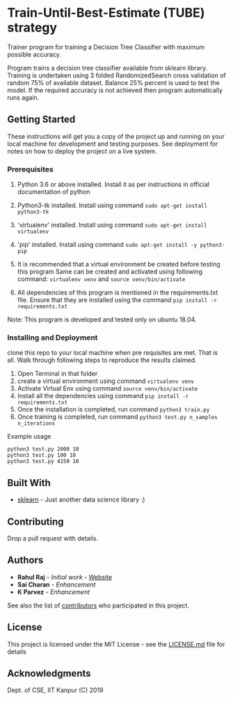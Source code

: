# Train-Until-Best-Estimate (TUBE) strategy

Trainer program for training a Decision Tree Classifier with maximum possible accuracy.

Program trains a decision tree classifier available from sklearn library.
Training is undertaken using 3 folded RandomizedSearch cross validation of 
random 75% of available dataset. Balance 25% percent is used to test the model.
If the required accuracy is not achieved then program automatically runs again.

## Getting Started

These instructions will get you a copy of the project up and running on your local machine for development and testing purposes. See deployment for notes on how to deploy the project on a live system.

### Prerequisites

1. Python 3.6 or above installed. Install it as per instructions in official documentation of python
2. Python3-tk installed. Install using command 
	`sudo apt-get install python3-tk`
3. 'virtualenv' installed. Install using command 
	`sudo apt-get install virtualenv`
4. 'pip' installed. Install using command 
	`sudo apt-get install -y python3-pip`

5. It is recommended that a virtual environment be created before testing this program Same can be created and activated using following command: `virtualenv venv` and `source venv/bin/activate`

6. All dependencies of this program is mentioned in the requirements.txt file.
Ensure that they are installed using the command `pip install -r requirements.txt`
	
Note: This program is developed and tested only on ubuntu 18.04. 

### Installing and Deployment

clone this repo to your local machine when pre requisites are met. That is all. Walk through following 
steps to reproduce the results claimed.

1. Open Terminal in that folder
2. create a virtual environment using command `virtualenv venv`
3. Activate Virtual Env using command `source venv/bin/activate`
4. Install all the dependencies using command `pip install -r requirements.txt`
5. Once the installation is completed, run command `python3 train.py`
6. Once training is completed, run command `python3 test.py n_samples n_iterations`

Example usage
```
python3 test.py 2000 10
python3 test.py 100 10
python3 test.py 4150 10
```

## Built With

* [sklearn](https://scikit-learn.org/stable/) - Just another data science library :)

## Contributing

Drop a pull request with details.

## Authors

* **Rahul Raj** - *Initial work* - [Website](https://randomwalk.in)
* **Sai Charan** - *Enhancement* 
* **K Parvez** - *Enhancement*

See also the list of [contributors](https://github.com/your/project/contributors) who participated in this project.

## License

This project is licensed under the MIT License - see the [LICENSE.md](LICENSE.md) file for details

## Acknowledgments

Dept. of CSE, IIT Kanpur (C) 2019

